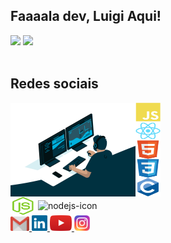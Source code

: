 ## Faaaala dev, Luigi Aqui!

<div >
  <img height="180em" src="https://github-readme-stats.vercel.app/api?username=LuigiGF&show_icons=true&theme=great-gatsby&include_all_commits=true&count_private=true"/>
  <img height="180em" src="https://github-readme-stats.vercel.app/api/top-langs/?username=LuigiGF&layout=compact&langs_count=16&theme=great-gatsby"/>
</div>

<div style="display: flex; justify-content: space-between;"> <br>
  
</div>

## Redes sociais
<div style="-webkit-column-count: 3; -moz-column-count: 2; column-count: 2; -webkit-column-rule: 1px dotted #e0e0e0; -moz-column-rule: 1px dotted #e0e0e0; column-rule: 1px dotted #e0e0e0;">
    <div style="display: inline-block;">
      <img align="left"height="150" alt="coding-time" src="code.gif">
      <img align="center" height="30" width="40" alt="js-icon"  src="https://raw.githubusercontent.com/devicons/devicon/master/icons/javascript/javascript-plain.svg">
      <img align="center" height="30" width="40" alt="react-icon" src="https://raw.githubusercontent.com/devicons/devicon/master/icons/react/react-original.svg">
      <img align="center" height="30" width="40" alt="html-icon" src="https://raw.githubusercontent.com/devicons/devicon/master/icons/html5/html5-original.svg">
      <img align="center" height="30" width="40" alt="css-icon" src="https://raw.githubusercontent.com/devicons/devicon/master/icons/css3/css3-original.svg">
      <img align="center" height="30" width="40" alt="c-icon" src="https://raw.githubusercontent.com/devicons/devicon/master/icons/c/c-original.svg">
      <img align="center" height="30" width="40" alt="nodejs-icon" src="https://raw.githubusercontent.com/devicons/devicon/master/icons/nodejs/nodejs-original.svg">
      <img align="center" height="30" width="40" alt="nodejs-icon" src="https://raw.githubusercontent.com/jmnote/z-icons/master/svg/cpp.svg">
    </div>
    <div style="display: inline-block;">
      <a href = "mailto: work.luigi.fonseca@gmail.com">
        <img width="30" src="gmail.svg">
      </a>
      <a href = "https://www.linkedin.com/in/luigi-gottardello-fonseca-44651a205/">
        <img width="25" src="linkedin.svg">
      </a>
      <a href = "https://www.youtube.com/channel/UCd5Ivcm28R1C3fCQKbOx2cg">
        <img width="35" src="youtube.svg">
      </a>
      <a href = "https://www.instagram.com/devparadev/">
        <img width="25" src="instagram.png">
      </a>
    </div>
</div>